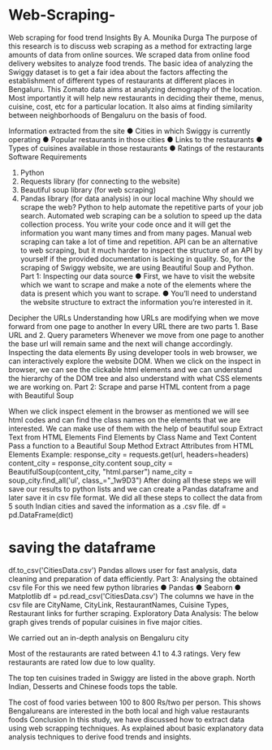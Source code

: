 # Web-Scraping-

Web scraping for food trend Insights
								By A. Mounika Durga
The purpose of this research is to discuss web scraping as a method for extracting large amounts of data from online sources. We scraped data from online food delivery websites to analyze food trends. 
The basic idea of analyzing the Swiggy dataset is to get a fair idea about the factors affecting the establishment of different types of restaurants at different places in Bengaluru. This Zomato data aims at analyzing demography of the location. Most importantly it will help new restaurants in deciding their theme, menus, cuisine, cost, etc for a particular location. It also aims at finding similarity between neighborhoods of Bengaluru on the basis of food.

Information extracted from the site
●	Cities in which Swiggy is currently operating
●	Popular restaurants in those cities
●	Links to the restaurants
●	Types of cuisines available in those restaurants
●	Ratings of the restaurants
Software Requirements
1.	Python 
2.	Requests library (for connecting to the website)
3.	Beautiful soup library (for web scraping)
4.	Pandas library (for data analysis) in our local machine
Why should we scrape the web?
Python to help automate the repetitive parts of your job search. Automated web scraping can be a solution to speed up the data collection process. You write your code once and it will get the information you want many times and from many pages. Manual web scraping can take a lot of time and repetition.
API can be an alternative to web scraping, but it much harder to inspect the structure of an API by yourself if the provided documentation is lacking in quality.
So, for the scraping of Swiggy website, we are using Beautiful Soup and Python.
Part 1: Inspecting our data source
●	First, we have to visit the website which we want to scrape and make a note of the elements where the data is present which you want to scrape.
●	You’ll need to understand the website structure to extract the information you’re interested in it.

Decipher the URLs
Understanding how URLs are modifying when we move forward from one page to another
In every URL there are two parts 1. Base URL and 2. Query parameters 
Whenever we move from one page to another the base url will remain same and the next will change accordingly.
Inspecting the data elements 
By using developer tools in web browser, we can interactively explore the website DOM. When we click on the inspect in browser, we can see the clickable html elements and we can understand the hierarchy of the DOM tree and also understand with what CSS elements we are working on.
Part 2: Scrape and parse HTML content from a page with Beautiful Soup

When we click inspect element in the browser as mentioned we will see html codes and can find the class names on the elements that we are interested.
We can make use of them with the help of beautiful soup
Extract Text from HTML Elements
Find Elements by Class Name and Text Content
Pass a function to a Beautiful Soup Method
Extract Attributes from HTML Elements
Example:
response_city = requests.get(url, headers=headers)
content_city = response_city.content
soup_city = BeautifulSoup(content_city, "html.parser")
name_city = soup_city.find_all('ul', class_="_1w9D3")
After doing all these steps we will save our results to python lists and we can create a Pandas dataframe and later save it in csv file format.
We did all these steps to collect the data from 5 south Indian cities and saved the information as a .csv file.
df = pd.DataFrame(dict) 
# saving the dataframe 
df.to_csv('CitiesData.csv')
Pandas allows user for fast analysis, data cleaning and preparation of data efficiently.
Part 3: Analysing the obtained csv file
For this we need few python libraries
●	Pandas
●	Seaborn
●	Matplotlib
df = pd.read_csv('CitiesData.csv')
The columns we have in the csv file are CityName, CityLink, RestaurantNames, Cuisine Types, Restaurant links for further scraping.
Exploratory Data Analysis:
The below graph gives trends of popular cuisines in five major cities.  

We carried out an in-depth analysis on Bengaluru city 
 
 
Most of the restaurants are rated between 4.1 to 4.3 ratings. Very few restaurants are rated low due to low quality.
 
The top ten cuisines traded in Swiggy are listed in the above graph.
 North Indian, Desserts and Chinese foods tops the table.
 
The cost of food varies between 100 to 800 Rs/two per person. This shows Bengalureans are interested in the both local and high value restaurants foods
Conclusion
In this study, we have discussed how to extract data using web scrapping techniques. As explained about basic explanatory data analysis techniques to derive food trends and insights. 

